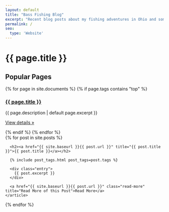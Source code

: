 ```yaml
---
layout: default
title: "Bass Fishing Blog"
excerpt: "Recent blog posts about my fishing adventures in Ohio and some tips for landing the big ones"
permalink: /
seo:
  type: 'Website'
---
```


<div class="posts">
  <h1>{{ page.title }}</h1>
  <h2>Popular Pages</h2>
  <div class="popular-pages-container">
    {% for page in site.documents %}
    {% if page.tags contains "top" %}
    <div class="popular-page">
      <h3><a href="{{ page.url}}">{{ page.title }}</a></h3>
      {{ page.description | default page.excerpt }}
      <p><a class="btn btn-secondary" href="{{ page.url}}" role="button">View details »</a></p>
    </div>
    {% endif %}
    {% endfor %}
  </div>
  {% for post in site.posts %}
    <article class="post">

      <h2><a href="{{ site.baseurl }}{{ post.url }}" title="{{ post.title }}">{{ post.title }}</a></h2>

      {% include post_tags.html post_tags=post.tags %}

      <div class="entry">
        {{ post.excerpt }}
      </div>

      <a href="{{ site.baseurl }}{{ post.url }}" class="read-more" title="Read More of this Post">Read More</a>
    </article>
  {% endfor %}
</div>
